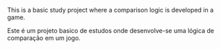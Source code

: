 
This is a basic study project where a comparison logic is developed in a game.

Este é um projeto basico de estudos onde desenvolve-se uma lógica de comparação em um jogo.
